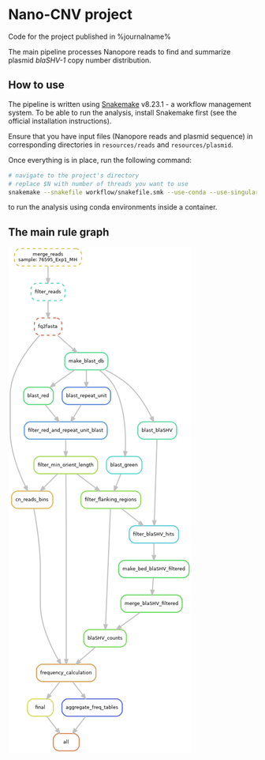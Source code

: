 # Nano-CNV project

Code for the project published in %journalname%

The main pipeline processes Nanopore reads to find and summarize plasmid *blaSHV-1* copy number distribution.

## How to use

The pipeline is written using [Snakemake](https://snakemake.github.io/) v8.23.1 - a workflow management system.
To be able to run the analysis, install Snakemake first (see the official installation instructions).

Ensure that you have input files (Nanopore reads and plasmid sequence) in corresponding directories in `resources/reads` and `resources/plasmid`.

Once everything is in place, run the following command:

```bash
# navigate to the project's directory
# replace $N with number of threads you want to use
snakemake --snakefile workflow/snakefile.smk --use-conda --use-singularity --cores $N 
```

to run the analysis using conda environments inside a container.

## The main rule graph

![DAG](images/rulegraph.png)
